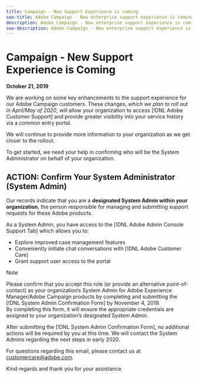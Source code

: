```yaml
---
title: Campaign - New Support Experience is coming
seo-title: Adobe Campaign - New enterprise support experience is coming
description: Adobe Campaign - New enterprise support experience is coming
seo-description: Adobe Campaign - New enterprise support experience is coming
---
```


# Campaign - New Support Experience is Coming

**October 21, 2019**

We are working on some key enhancements to the support experience for our Adobe Campaign customers. These changes, *which we plan to roll out in April/May of 2020*, will allow your organization to access [!DNL Adobe Customer Support] and provide greater visibility into your service history via a common entry portal.  

We will continue to provide more information to your organization as we get closer to the rollout.  

To get started, we need your help in confirming who will be the System Administrator on behalf of your organization. 

## ACTION: Confirm Your System Administrator (System Admin) 

Our records indicate that you are a **designated System Admin within your organization**, the person responsible for managing and submitting support requests for these Adobe products.  

As a System Admin, you have access to the [!DNL Adobe Admin Console Support Tab] which allows you to: 

* Explore improved case management features 
* Conveniently initiate chat conversations with [!DNL Adobe Customer Care] 
* Grant support user access to the portal 

>[!NOTE]
>Please confirm that you accept this role (or provide an alternative point-of-contact) as your organization’s System Admin for Adobe Experience Manager/Adobe Campaign products by completing and submitting the [!DNL System Admin Confirmation Form] by November 4, 2019.  
>By completing this form, it will ensure the appropriate credentials are assigned to your organization’s designated System Admin.  

After submitting the [!DNL System Admin Confirmation Form], no additional actions will be required by you at this time.  We will contact the System Admins regarding the next steps in early 2020.   

For questions regarding this email, please contact us at customercare@adobe.com. 

Kind regards and thank you for your assistance. 
